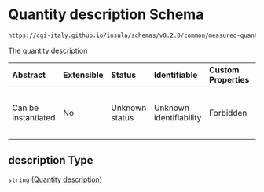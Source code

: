# Quantity description Schema

```txt
https://cgi-italy.github.io/insula/schemas/v0.2.0/common/measured-quantity.schema.json#/properties/description
```

The quantity description

| Abstract            | Extensible | Status         | Identifiable            | Custom Properties | Additional Properties | Access Restrictions | Defined In                                                                                             |
| :------------------ | :--------- | :------------- | :---------------------- | :---------------- | :-------------------- | :------------------ | :----------------------------------------------------------------------------------------------------- |
| Can be instantiated | No         | Unknown status | Unknown identifiability | Forbidden         | Allowed               | none                | [measured-quantity.schema.json\*](schemas/common/measured-quantity.schema.json"open original schema") |

## description Type

`string` ([Quantity description](measured-quantity-properties-quantity-description.md))

